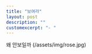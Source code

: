 ```yaml
---
title: "보여라"
layout: post
description: ""
customexcerpt: "- "
---
```


왜 안보일까
(/assets/img/rose.jpg)
